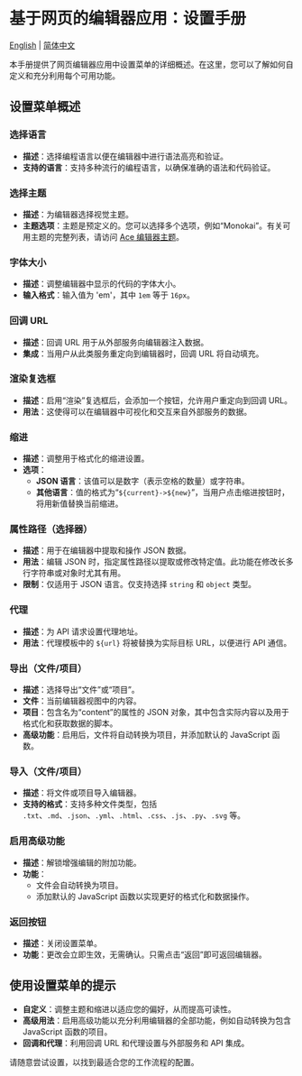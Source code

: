 # 基于网页的编辑器应用：设置手册
[English](editor.en.md) | [简体中文](editor.zh-CN.md)

本手册提供了网页编辑器应用中设置菜单的详细概述。在这里，您可以了解如何自定义和充分利用每个可用功能。

## 设置菜单概述

### 选择语言
- **描述**：选择编程语言以便在编辑器中进行语法高亮和验证。
- **支持的语言**：支持多种流行的编程语言，以确保准确的语法和代码验证。

### 选择主题
- **描述**：为编辑器选择视觉主题。
- **主题选项**：主题是预定义的。您可以选择多个选项，例如“Monokai”。有关可用主题的完整列表，请访问 [Ace 编辑器主题](https://github.com/ajaxorg/ace/tree/master/src/theme)。

### 字体大小
- **描述**：调整编辑器中显示的代码的字体大小。
- **输入格式**：输入值为 'em'，其中 `1em` 等于 `16px`。

### 回调 URL
- **描述**：回调 URL 用于从外部服务向编辑器注入数据。
- **集成**：当用户从此类服务重定向到编辑器时，回调 URL 将自动填充。

### 渲染复选框
- **描述**：启用“渲染”复选框后，会添加一个按钮，允许用户重定向到回调 URL。
- **用法**：这使得可以在编辑器中可视化和交互来自外部服务的数据。

### 缩进
- **描述**：调整用于格式化的缩进设置。
- **选项**：
  - **JSON 语言**：该值可以是数字（表示空格的数量）或字符串。
  - **其他语言**：值的格式为“`${current}->${new}`”，当用户点击缩进按钮时，将用新值替换当前缩进。

### 属性路径（选择器）
- **描述**：用于在编辑器中提取和操作 JSON 数据。
- **用法**：编辑 JSON 时，指定属性路径以提取或修改特定值。此功能在修改长多行字符串或对象时尤其有用。
- **限制**：仅适用于 JSON 语言。仅支持选择 `string` 和 `object` 类型。

### 代理
- **描述**：为 API 请求设置代理地址。
- **用法**：代理模板中的 `${url}` 将被替换为实际目标 URL，以便进行 API 通信。

### 导出（文件/项目）
- **描述**：选择导出“文件”或“项目”。
- **文件**：当前编辑器视图中的内容。
- **项目**：包含名为“content”的属性的 JSON 对象，其中包含实际内容以及用于格式化和获取数据的脚本。
- **高级功能**：启用后，文件将自动转换为项目，并添加默认的 JavaScript 函数。

### 导入（文件/项目）
- **描述**：将文件或项目导入编辑器。
- **支持的格式**：支持多种文件类型，包括 `.txt`、`.md`、`.json`、`.yml`、`.html`、`.css`、`.js`、`.py`、`.svg` 等。

### 启用高级功能
- **描述**：解锁增强编辑的附加功能。
- **功能**：
  - 文件会自动转换为项目。
  - 添加默认的 JavaScript 函数以实现更好的格式化和数据操作。

### 返回按钮
- **描述**：关闭设置菜单。
- **功能**：更改会立即生效，无需确认。只需点击“返回”即可返回编辑器。

## 使用设置菜单的提示
- **自定义**：调整主题和缩进以适应您的偏好，从而提高可读性。
- **高级用法**：启用高级功能以充分利用编辑器的全部功能，例如自动转换为包含 JavaScript 函数的项目。
- **回调和代理**：利用回调 URL 和代理设置与外部服务和 API 集成。

请随意尝试设置，以找到最适合您的工作流程的配置。

